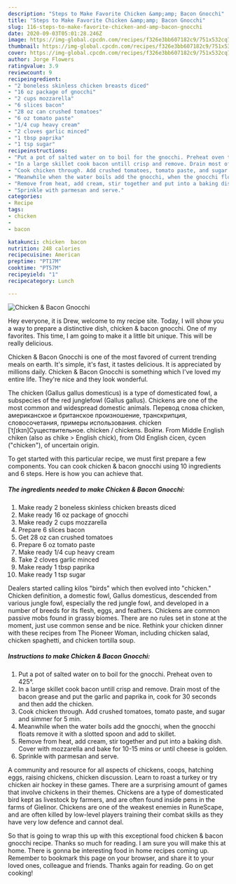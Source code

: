 ```yaml
---
description: "Steps to Make Favorite Chicken &amp;amp; Bacon Gnocchi"
title: "Steps to Make Favorite Chicken &amp;amp; Bacon Gnocchi"
slug: 116-steps-to-make-favorite-chicken-and-amp-bacon-gnocchi
date: 2020-09-03T05:01:28.246Z
image: https://img-global.cpcdn.com/recipes/f326e3bb607182c9/751x532cq70/chicken-bacon-gnocchi-recipe-main-photo.jpg
thumbnail: https://img-global.cpcdn.com/recipes/f326e3bb607182c9/751x532cq70/chicken-bacon-gnocchi-recipe-main-photo.jpg
cover: https://img-global.cpcdn.com/recipes/f326e3bb607182c9/751x532cq70/chicken-bacon-gnocchi-recipe-main-photo.jpg
author: Jorge Flowers
ratingvalue: 3.9
reviewcount: 9
recipeingredient:
- "2 boneless skinless chicken breasts diced"
- "16 oz package of gnocchi"
- "2 cups mozzarella"
- "6 slices bacon"
- "28 oz can crushed tomatoes"
- "6 oz tomato paste"
- "1/4 cup heavy cream"
- "2 cloves garlic minced"
- "1 tbsp paprika"
- "1 tsp sugar"
recipeinstructions:
- "Put a pot of salted water on to boil for the gnocchi. Preheat oven to 425°."
- "In a large skillet cook bacon untill crisp and remove. Drain most of the bacon grease and put the garlic and paprika in, cook for 30 seconds and then add the chicken."
- "Cook chicken through. Add crushed tomatoes, tomato paste, and sugar and simmer for 5 min."
- "Meanwhile when the water boils add the gnocchi, when the gnocchi floats remove it with a slotted spoon and add to skillet."
- "Remove from heat, add cream, stir together and put into a baking dish. Cover with mozzarella and bake for 10-15 mins or until cheese is golden."
- "Sprinkle with parmesan and serve."
categories:
- Recipe
tags:
- chicken
- 
- bacon

katakunci: chicken  bacon 
nutrition: 248 calories
recipecuisine: American
preptime: "PT17M"
cooktime: "PT57M"
recipeyield: "1"
recipecategory: Lunch

---
```



![Chicken &amp; Bacon Gnocchi](https://img-global.cpcdn.com/recipes/f326e3bb607182c9/751x532cq70/chicken-bacon-gnocchi-recipe-main-photo.jpg)

Hey everyone, it is Drew, welcome to my recipe site. Today, I will show you a way to prepare a distinctive dish, chicken &amp; bacon gnocchi. One of my favorites. This time, I am going to make it a little bit unique. This will be really delicious.

Chicken &amp; Bacon Gnocchi is one of the most favored of current trending meals on earth. It's simple, it's fast, it tastes delicious. It is appreciated by millions daily. Chicken &amp; Bacon Gnocchi is something which I've loved my entire life. They're nice and they look wonderful.

The chicken (Gallus gallus domesticus) is a type of domesticated fowl, a subspecies of the red junglefowl (Gallus gallus). Chickens are one of the most common and widespread domestic animals. Перевод слова chicken, американское и британское произношение, транскрипция, словосочетания, примеры использования. chicken [ˈtʃɪkɪn]Существительное. chicken / chickens. Войти. From Middle English chiken (also as chike &gt; English chick), from Old English ċicen, ċycen (&#34;chicken&#34;), of uncertain origin.


To get started with this particular recipe, we must first prepare a few components. You can cook chicken &amp; bacon gnocchi using 10 ingredients and 6 steps. Here is how you can achieve that.

<!--inarticleads1-->

##### The ingredients needed to make Chicken &amp; Bacon Gnocchi:

1. Make ready 2 boneless skinless chicken breasts diced
1. Make ready 16 oz package of gnocchi
1. Make ready 2 cups mozzarella
1. Prepare 6 slices bacon
1. Get 28 oz can crushed tomatoes
1. Prepare 6 oz tomato paste
1. Make ready 1/4 cup heavy cream
1. Take 2 cloves garlic minced
1. Make ready 1 tbsp paprika
1. Make ready 1 tsp sugar


Dealers started calling kilos &#34;birds&#34; which then evolved into &#34;chicken.&#34; Chicken definition, a domestic fowl, Gallus domesticus, descended from various jungle fowl, especially the red jungle fowl, and developed in a number of breeds for its flesh, eggs, and feathers. Chickens are common passive mobs found in grassy biomes. There are no rules set in stone at the moment, just use common sense and be nice. Rethink your chicken dinner with these recipes from The Pioneer Woman, including chicken salad, chicken spaghetti, and chicken tortilla soup. 

<!--inarticleads2-->

##### Instructions to make Chicken &amp; Bacon Gnocchi:

1. Put a pot of salted water on to boil for the gnocchi. Preheat oven to 425°.
1. In a large skillet cook bacon untill crisp and remove. Drain most of the bacon grease and put the garlic and paprika in, cook for 30 seconds and then add the chicken.
1. Cook chicken through. Add crushed tomatoes, tomato paste, and sugar and simmer for 5 min.
1. Meanwhile when the water boils add the gnocchi, when the gnocchi floats remove it with a slotted spoon and add to skillet.
1. Remove from heat, add cream, stir together and put into a baking dish. Cover with mozzarella and bake for 10-15 mins or until cheese is golden.
1. Sprinkle with parmesan and serve.


A community and resource for all aspects of chickens, coops, hatching eggs, raising chickens, chicken discussion. Learn to roast a turkey or try chicken air hockey in these games. There are a surprising amount of games that involve chickens in their themes. Chickens are a type of domesticated bird kept as livestock by farmers, and are often found inside pens in the farms of Gielinor. Chickens are one of the weakest enemies in RuneScape, and are often killed by low-level players training their combat skills as they have very low defence and cannot deal. 

So that is going to wrap this up with this exceptional food chicken &amp; bacon gnocchi recipe. Thanks so much for reading. I am sure you will make this at home. There is gonna be interesting food in home recipes coming up. Remember to bookmark this page on your browser, and share it to your loved ones, colleague and friends. Thanks again for reading. Go on get cooking!
